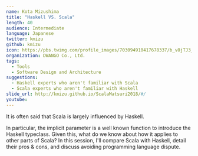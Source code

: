 ```yaml
---
name: Kota Mizushima
title: "Haskell VS. Scala"
length: 40
audience: Intermediate
language: Japanese
twitter: kmizu
github: kmizu
icon: https://pbs.twimg.com/profile_images/703094910417678337/b_v8jTJ3_400x400.jpg
organization: DWANGO Co., Ltd.
tags:
  - Tools
  - Software Design and Architecture
suggestions:
  - Haskell experts who aren't familiar with Scala
  - Scala experts who aren't familiar with Haskell
slide_url: http://kmizu.github.io/ScalaMatsuri2018/#/
youtube:
---
```

It is often said that Scala is largely influenced by Haskell.

In particular, the implicit parameter is a well known function to introduce the Haskell typeclass.
Given this, what do we know about how it applies to other parts of Scala?
In this session, I'll compare Scala with Haskell, detail their pros & cons, and discuss avoiding programming language dispute.
